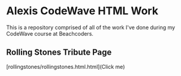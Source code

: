 # Alexis CodeWave HTML Work 

This is a repository comprised of all of the work I've done during my CodeWave course at Beachcoders. 

## Rolling Stones Tribute Page

[rollingstones/rollingstones.html.html](Click me)

